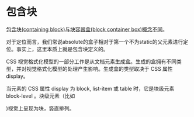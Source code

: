 # 包含块

[包含块(containing block)与块容器盒(block container box)概念不同](https://developer.mozilla.org/zh-CN/docs/Web/Guide/CSS/Visual_formatting_model)。

对于定位而言，我们常说absolute的盒子相对于第一个不为static的父元素进行定位。事实上，这里本质上就是包含块定义的。

CSS 视觉格式化模型的一部分工作是从文档元素生成盒。生成的盒拥有不同类型，并对视觉格式化模型的处理产生影响。生成盒的类型取决于 CSS 属性 display。

当元素的 CSS 属性  display 为 block, list-item 或 table 时，它是块级元素 block-level 。块级元素（比如<p>)视觉上呈现为块，竖直排列。
